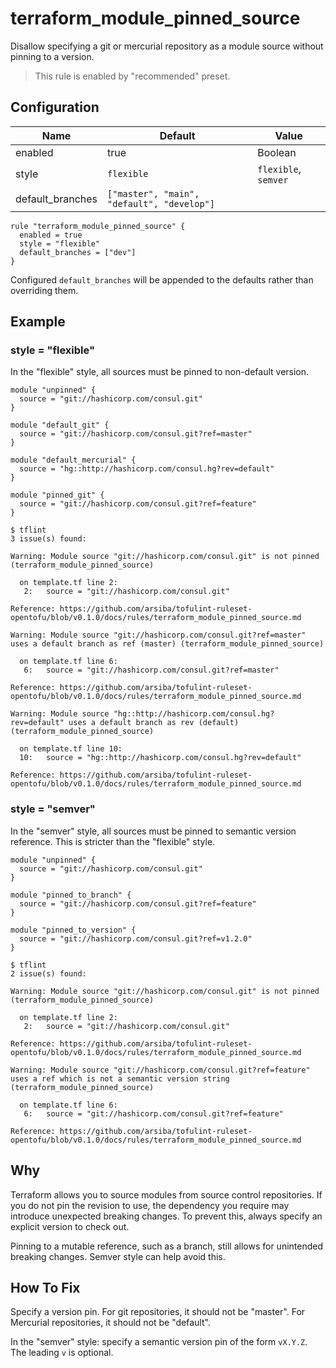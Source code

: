 # terraform_module_pinned_source

Disallow specifying a git or mercurial repository as a module source without pinning to a version.

> This rule is enabled by "recommended" preset.

## Configuration

Name | Default | Value
--- | --- | ---
enabled | true | Boolean
style | `flexible` | `flexible`, `semver`
default_branches | `["master", "main", "default", "develop"]` | 

```hcl
rule "terraform_module_pinned_source" {
  enabled = true
  style = "flexible"
  default_branches = ["dev"]
}
```

Configured `default_branches` will be appended to the defaults rather than overriding them.

## Example

### style = "flexible"

In the "flexible" style, all sources must be pinned to non-default version.

```hcl
module "unpinned" {
  source = "git://hashicorp.com/consul.git"
}

module "default_git" {
  source = "git://hashicorp.com/consul.git?ref=master"
}

module "default_mercurial" {
  source = "hg::http://hashicorp.com/consul.hg?rev=default"
}

module "pinned_git" {
  source = "git://hashicorp.com/consul.git?ref=feature"
}
```

```
$ tflint
3 issue(s) found:

Warning: Module source "git://hashicorp.com/consul.git" is not pinned (terraform_module_pinned_source)

  on template.tf line 2:
   2:   source = "git://hashicorp.com/consul.git"

Reference: https://github.com/arsiba/tofulint-ruleset-opentofu/blob/v0.1.0/docs/rules/terraform_module_pinned_source.md

Warning: Module source "git://hashicorp.com/consul.git?ref=master" uses a default branch as ref (master) (terraform_module_pinned_source)

  on template.tf line 6:
   6:   source = "git://hashicorp.com/consul.git?ref=master"

Reference: https://github.com/arsiba/tofulint-ruleset-opentofu/blob/v0.1.0/docs/rules/terraform_module_pinned_source.md

Warning: Module source "hg::http://hashicorp.com/consul.hg?rev=default" uses a default branch as rev (default) (terraform_module_pinned_source)

  on template.tf line 10:
  10:   source = "hg::http://hashicorp.com/consul.hg?rev=default"

Reference: https://github.com/arsiba/tofulint-ruleset-opentofu/blob/v0.1.0/docs/rules/terraform_module_pinned_source.md

```

### style = "semver"

In the "semver" style, all sources must be pinned to semantic version reference. This is stricter than the "flexible" style.

```hcl
module "unpinned" {
  source = "git://hashicorp.com/consul.git"
}

module "pinned_to_branch" {
  source = "git://hashicorp.com/consul.git?ref=feature"
}

module "pinned_to_version" {
  source = "git://hashicorp.com/consul.git?ref=v1.2.0"
}
```

```
$ tflint
2 issue(s) found:

Warning: Module source "git://hashicorp.com/consul.git" is not pinned (terraform_module_pinned_source)

  on template.tf line 2:
   2:   source = "git://hashicorp.com/consul.git"

Reference: https://github.com/arsiba/tofulint-ruleset-opentofu/blob/v0.1.0/docs/rules/terraform_module_pinned_source.md

Warning: Module source "git://hashicorp.com/consul.git?ref=feature" uses a ref which is not a semantic version string (terraform_module_pinned_source)

  on template.tf line 6:
   6:   source = "git://hashicorp.com/consul.git?ref=feature"

Reference: https://github.com/arsiba/tofulint-ruleset-opentofu/blob/v0.1.0/docs/rules/terraform_module_pinned_source.md

```

## Why

Terraform allows you to source modules from source control repositories. If you do not pin the revision to use, the dependency you require may introduce unexpected breaking changes. To prevent this, always specify an explicit version to check out.

Pinning to a mutable reference, such as a branch, still allows for unintended breaking changes. Semver style can help avoid this.

## How To Fix

Specify a version pin.  For git repositories, it should not be "master". For Mercurial repositories, it should not be "default".

In the "semver" style: specify a semantic version pin of the form `vX.Y.Z`. The leading `v` is optional.
